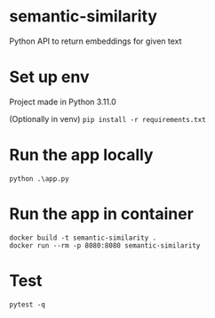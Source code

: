 # semantic-similarity
Python API to return embeddings for given text

# Set up env
Project made in Python 3.11.0

(Optionally in venv)
```pip install -r requirements.txt```

# Run the app locally
```python .\app.py```

# Run the app in container
```
docker build -t semantic-similarity .
docker run --rm -p 8080:8080 semantic-similarity
```

# Test
```pytest -q```